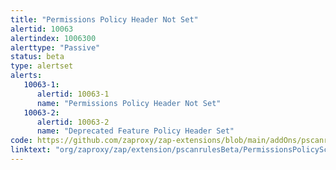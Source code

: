 ```yaml
---
title: "Permissions Policy Header Not Set"
alertid: 10063
alertindex: 1006300
alerttype: "Passive"
status: beta
type: alertset
alerts:
   10063-1:
      alertid: 10063-1
      name: "Permissions Policy Header Not Set"
   10063-2:
      alertid: 10063-2
      name: "Deprecated Feature Policy Header Set"
code: https://github.com/zaproxy/zap-extensions/blob/main/addOns/pscanrulesBeta/src/main/java/org/zaproxy/zap/extension/pscanrulesBeta/PermissionsPolicyScanRule.java
linktext: "org/zaproxy/zap/extension/pscanrulesBeta/PermissionsPolicyScanRule.java"
---
```

